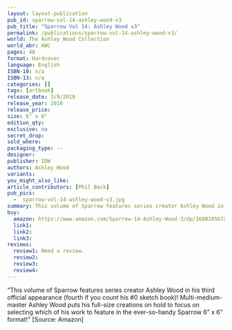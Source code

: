 ```yaml
---
layout: layout-publication
pub_id: sparrow-vol-14-ashley-wood-v3
pub_title: "Sparrow Vol 14: Ashley Wood v3"
permalink: /publications/sparrow-vol-14-ashley-wood-v3/
world: The Ashley Wood Collection
world_abr: AWC
pages: 48
format: Hardcover
language: English
ISBN-10: n/a
ISBN-13: n/a
categories: []
tags: [artbook]
release_date: 3/9/2010
release_year: 2010
release_price: 
size: 6" x 6"
edition_qty:
exclusive: no
secret_drop:
sold_where: 
packaging_type: --
designer: 
publisher: IDW
authors: Ashley Wood
variants:
you_might_also_like: 
article_contributors: [Phil Back]
pub_pics: 
  -  sparrow-vol-14-ashley-wood-v3.jpg
summary: This volume of Sparrow features series creator Ashley Wood in his third official appearance (fourth if you count his 0 sketch book)! Multi-medium-master Ashley Wood puts his full-size creations on hold to focus on selecting which of his work to feature in the ever-so-handy Sparrow 6” x 6” format!- From Amazon
buy:
  amazon: https://www.amazon.com/Sparrow-14-Ashley-Wood-3/dp/160010567X/ref=pd_sim_14_2?_encoding=UTF8&pd_rd_i=160010567X&pd_rd_r=14b6f585-0f22-11e9-b0e5-b7a8889fd845&pd_rd_w=XTHN5&pd_rd_wg=oXUMg&pf_rd_p=18bb0b78-4200-49b9-ac91-f141d61a1780&pf_rd_r=ZFCC7S3DW5AMCJ420ZC0&psc=1&refRID=ZFCC7S3DW5AMCJ420ZC0
  link1: 
  link2: 
  link3: 
reviews:
  review1: Need a review.
  review2:
  review3:
  review4:
---
```

<p>"This volume of Sparrow features series creator Ashley Wood in his third official appearance (fourth if you count his #0 sketch book)! Multi-medium-master Ashley Wood puts his full-size creations on hold to focus on selecting which of his work to feature in the ever-so-handy Sparrow 6” x 6” format!" [Source: Amazon]</p>